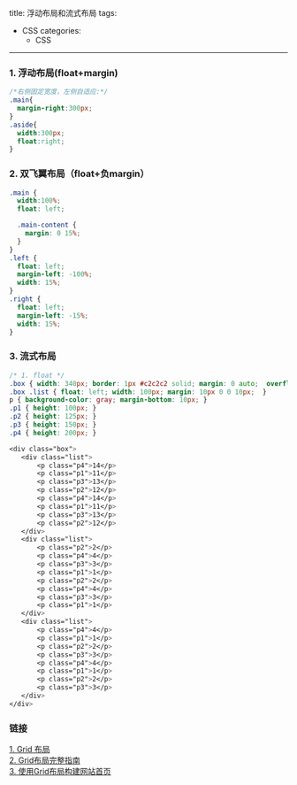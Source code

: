 title: 浮动布局和流式布局
tags:
  - CSS
categories:
	- CSS
---
### 1. 浮动布局(float+margin)
```css
/*右侧固定宽度，左侧自适应:*/
.main{
  margin-right:300px;
}
.aside{
  width:300px;
  float:right;
}
```
### 2. 双飞翼布局（float+负margin）

```css
.main {
  width:100%;
  float: left;

  .main-content {
    margin: 0 15%;
  }
}
.left {
  float: left;
  margin-left: -100%;
  width: 15%;
}
.right {
  float: left;
  margin-left: -15%;
  width: 15%;
}
```
### 3. 流式布局

```CSS
/* 1. float */
.box { width: 340px; border: 1px #c2c2c2 solid; margin: 0 auto;  overflow: hidden; }
.box .list { float: left; width: 100px; margin: 10px 0 0 10px;  }
p { background-color: gray; margin-bottom: 10px; }
.p1 { height: 100px; }
.p2 { height: 125px; }
.p3 { height: 150px; }
.p4 { height: 200px; }

<div class="box">
   <div class="list">
       <p class="p4">14</p>
       <p class="p1">11</p>
       <p class="p3">13</p>
       <p class="p2">12</p>
       <p class="p4">14</p>
       <p class="p1">11</p>
       <p class="p3">13</p>
       <p class="p2">12</p>
   </div>
   <div class="list">
       <p class="p2">2</p>
       <p class="p4">4</p>
       <p class="p3">3</p>
       <p class="p1">1</p>
       <p class="p2">2</p>
       <p class="p4">4</p>
       <p class="p3">3</p>
       <p class="p1">1</p>
   </div>
   <div class="list">
       <p class="p4">4</p>
       <p class="p1">1</p>
       <p class="p2">2</p>
       <p class="p3">3</p>
       <p class="p4">4</p>
       <p class="p1">1</p>
       <p class="p2">2</p>
       <p class="p3">3</p>
   </div>
</div>
```
### 链接
[1. Grid 布局](https://www.cnblogs.com/wangzhichao/p/7987346.html)  
[2. Grid布局完整指南](https://segmentfault.com/a/1190000012889793)  
[3. 使用Grid布局构建网站首页](https://segmentfault.com/a/1190000012936177)
